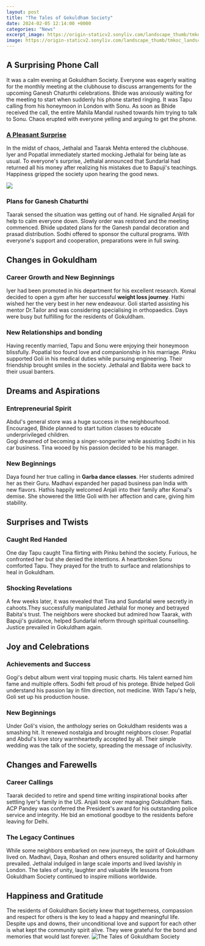 ```yaml
---
layout: post
title: "The Tales of Gokuldham Society"
date: 2024-02-05 12:14:00 +0000
categories: "News"
excerpt_image: https://origin-staticv2.sonyliv.com/landscape_thumb/tmkoc_landscape_thumbnail_ep13.jpg
image: https://origin-staticv2.sonyliv.com/landscape_thumb/tmkoc_landscape_thumbnail_ep13.jpg
---
```


## A Surprising Phone Call
It was a calm evening at Gokuldham Society. Everyone was eagerly waiting for the monthly meeting at the clubhouse to discuss arrangements for the upcoming Ganesh Chaturthi celebrations. 
Bhide was anxiously waiting for the meeting to start when suddenly his phone started ringing. It was Tapu calling from his honeymoon in London with Sonu. 
As soon as Bhide received the call, the entire Mahila Mandal rushed towards him trying to talk to Sonu. Chaos erupted with everyone yelling and arguing to get the phone. 
### [A Pleasant Surprise](https://fistore.mysenprints.com/collection/alamo)
In the midst of chaos, Jethalal and Taarak Mehta entered the clubhouse. Iyer and Popatlal immediately started mocking Jethalal for being late as usual. 
To everyone's surprise, Jethalal announced that Sundarlal had returned all his money after realizing his mistakes due to Bapuji's teachings. Happiness gripped the society upon hearing the good news.

![](https://www.iwmbuzz.com/wp-content/uploads/2020/11/taarak-mehta-ka-ooltah-chashmah-gokuldham-societys-transformation-over-the-years-6.jpg)
### **Plans for Ganesh Chaturthi** 
Taarak sensed the situation was getting out of hand. He signalled Anjali for help to calm everyone down. Slowly order was restored and the meeting commenced. 
Bhide updated plans for the Ganesh pandal decoration and prasad distribution. Sodhi offered to sponsor the cultural programs. With everyone's support and cooperation, preparations were in full swing.
## Changes in Gokuldham  
### **Career Growth and New Beginnings**
Iyer had been promoted in his department for his excellent research. Komal decided to open a gym after her successful **weight loss journey**. Hathi wished her the very best in her new endeavour. 
Goli started assisting his mentor Dr.Tailor and was considering specialising in orthopaedics. Days were busy but fulfilling for the residents of Gokuldham.
### **New Relationships and bonding** 
Having recently married, Tapu and Sonu were enjoying their honeymoon blissfully. Popatlal too found love and companionship in his marriage. 
Pinku supported Goli in his medical duties while pursuing engineering. Their friendship brought smiles in the society. Jethalal and Babita were back to their usual banters.
## Dreams and Aspirations  
### **Entrepreneurial Spirit**  
Abdul's general store was a huge success in the neighbourhood. Encouraged, Bhide planned to start tuition classes to educate underprivileged children.  
Gogi dreamed of becoming a singer-songwriter while assisting Sodhi in his car business. Tina wooed by his passion decided to be his manager. 
### **New Beginnings**
Daya found her true calling in **Garba dance classes**. Her students admired her as their Guru. Madhavi expanded her papad business pan India with new flavors.
Hathis happily welcomed Anjali into their family after Komal's demise. She showered the little Goli with her affection and care, giving him stability. 
## Surprises and Twists
### **Caught Red Handed**
One day Tapu caught Tina flirting with Pinku behind the society. Furious, he confronted her but she denied the intentions. 
A heartbroken Sonu comforted Tapu. They prayed for the truth to surface and relationships to heal in Gokuldham. 
### **Shocking Revelations** 
A few weeks later, it was revealed that Tina and Sundarlal were secretly in cahoots.They successfully manipulated Jethalal for money and betrayed Babita's trust. 
The neighbors were shocked but admired how Taarak, with Bapuji's guidance, helped Sundarlal reform through spiritual counselling. Justice prevailed in Gokuldham again.
## Joy and Celebrations  
### **Achievements and Success**  
Gogi's debut album went viral topping music charts. His talent earned him fame and multiple offers. Sodhi felt proud of his protege.
Bhide helped Goli understand his passion lay in film direction, not medicine. With Tapu's help, Goli set up his production house. 
### **New Beginnings**  
Under Goli's vision, the anthology series on Gokuldham residents was a smashing hit. It renewed nostalgia and brought neighbors closer. 
Popatlal and Abdul's love story warmheartedly accepted by all. Their simple wedding was the talk of the society, spreading the message of inclusivity. 
## Changes and Farewells
### **Career Callings**
Taarak decided to retire and spend time writing inspirational books after settling Iyer's family in the US. Anjali took over managing Gokuldham flats.
ACP Pandey was conferred the President's award for his outstanding police service and integrity. He bid an emotional goodbye to the residents before leaving for Delhi.
### **The Legacy Continues** 
While some neighbors embarked on new journeys, the spirit of Gokuldham lived on. Madhavi, Daya, Roshan and others ensured solidarity and harmony prevailed. 
Jethalal indulged in large scale imports and lived lavishly in London. The tales of unity, laughter and valuable life lessons from Gokuldham Society continued to inspire millions worldwide.
## Happiness and Gratitude
The residents of Gokuldham Society knew that togetherness, compassion and respect for others is the key to lead a happy and meaningful life. 
Despite ups and downs, their unconditional love and support for each other is what kept the community spirit alive. They were grateful for the bond and memories that would last forever.
![The Tales of Gokuldham Society](https://origin-staticv2.sonyliv.com/landscape_thumb/tmkoc_landscape_thumbnail_ep13.jpg)